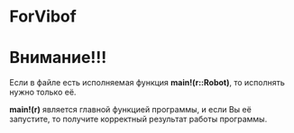 # ForVibof
<h1>Внимание!!!</h1>
Если в файле есть исполняемая функция <b>main!(r::Robot)</b>, то исполнять нужно только её.

<b>main!(r)</b> является главной функцией программы, и если Вы её запустите, то получите корректный результат работы программы.
